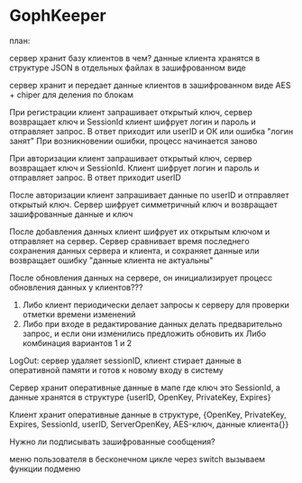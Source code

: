 # GophKeeper

план:

сервер хранит базу клиентов в чем?
данные клиента хранятся в структуре JSON в отдельных файлах в зашифрованном виде

сервер хранит и передает данные клиентов в зашифрованном виде AES + chiper для деления по блокам

При регистрации клиент запрашивает открытый ключ, сервер возвращает ключ и SessionId
клиент шифрует логин и пароль и отправляет запрос. В ответ приходит или userID и ОК или ошибка "логин занят"
При возникновении ошибки, процесс начинается заново

При авторизации клиент запрашивает открытый ключ, сервер возвращает ключ и SessionId.
Клиент шифрует логин и пароль и отправляет запрос. В ответ приходит userID

После авторизации клиент запрашивает данные по userID и отправляет открытый ключ.
Сервер шифрует симметричный ключ и возвращает зашифрованные данные и ключ

После добавления данных клиент шифрует их открытым ключом и отправляет на сервер.
Сервер сравнивает время последнего сохранения данных сервера и клиента, и сохраняет данные или возвращает ошибку "данные клиента не актуальны"

После обновления данных на сервере, он инициализирует процесс обновления данных у клиентов???
1. Либо клиент периодически делает запросы к серверу для проверки отметки времени изменений
2. Либо при входе в редактирование данных делать предварительно запрос, и если они изменились предложить обновить их
Либо комбинация вариантов 1 и 2

LogOut: сервер удаляет sessionID, клиент стирает данные в оперативной памяти и готов к новому входу в систему

Сервер хранит оперативные данные в мапе где ключ это SessionId, а данные хранятся в структуре {userID, OpenKey, PrivateKey, Expires}
<!-- Временные идентификаторы сервер хранит в мапе где ключ это userID, а значение SessionId -->

Клиент хранит оперативные данные в структуре, {OpenKey, PrivateKey, Expires, SessionId, userID, ServerOpenKey, AES-ключ, данные клиента{}}

Нужно ли подписывать зашифрованные сообщения?

меню пользователя в бесконечном цикле через switch вызываем функции подменю